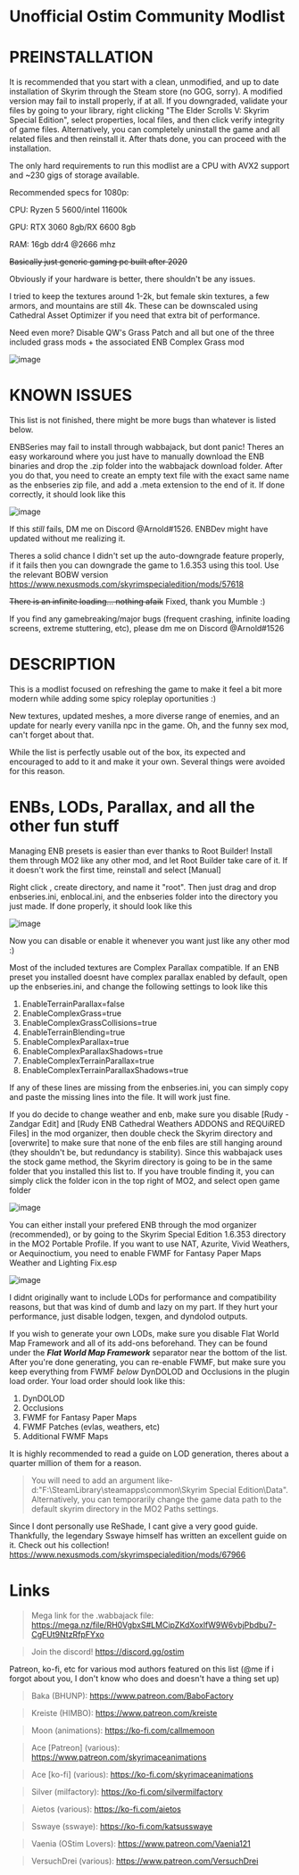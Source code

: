# Unofficial Ostim Community Modlist

# PREINSTALLATION
 
 It is recommended that you start with a clean, unmodified, and up to date installation of Skyrim through the Steam store (no GOG, sorry). A modified version may fail to install properly, if at all.
 If you downgraded, validate your files by going to your library, right clicking "The Elder Scrolls V: Skyrim Special Edition", select properties, local files, and then click verify integrity of game files. Alternatively, you can completely uninstall the game and all related files and then reinstall it. After thats done, you can proceed with the installation.
 
 The only hard requirements to run this modlist are a CPU with AVX2 support and ~230 gigs of storage available.
 
 Recommended specs for 1080p:
 
  CPU: Ryzen 5 5600/intel 11600k
  
  GPU: RTX 3060 8gb/RX 6600 8gb
  
  RAM: 16gb ddr4 @2666 mhz
 
 ~~Basically just generic gaming pc built after 2020~~
 
 Obviously if your hardware is better, there shouldn't be any issues.
 
 I tried to keep the textures around 1-2k, but female skin textures, a few armors, and mountains are still 4k. These can be downscaled using Cathedral Asset Optimizer if you need that extra bit of performance. 
 
 Need even more? Disable QW's Grass Patch and all but one of the three included grass mods + the associated ENB Complex Grass mod 
 
 ![image](https://user-images.githubusercontent.com/122011472/224244569-f1a67d98-4e4e-4b3b-9866-47c9e1a47936.png)


# KNOWN ISSUES
 
 This list is not finished, there might be more bugs than whatever is listed below.
 
 ENBSeries may fail to install through wabbajack, but dont panic! Theres an easy workaround where you just have to manually download the ENB binaries and drop the .zip folder into the wabbajack download folder. After you do that, you need to create an empty text file with the exact same name as the enbseries zip file, and add a .meta extension to the end of it.
If done correctly, it should look like this

![image](https://user-images.githubusercontent.com/122011472/222934459-a70e81e6-259a-43a0-abf6-582e0e1a9a96.png)

If this *still* fails, DM me on Discord @Arnold#1526. ENBDev might have updated without me realizing it.

Theres a solid chance I didn't set up the auto-downgrade feature properly, if it fails then you can downgrade the game to 1.6.353 using this tool. Use the relevant BOBW version
https://www.nexusmods.com/skyrimspecialedition/mods/57618
 
 ~~There is an infinite loading... nothing afaik~~ Fixed, thank you Mumble :)
 
 If you find any gamebreaking/major bugs (frequent crashing, infinite loading screens, extreme stuttering, etc), please dm me on Discord @Arnold#1526
 
# DESCRIPTION

This is a modlist focused on refreshing the game to make it feel a bit more modern while adding some spicy roleplay oportunities :)

New textures, updated meshes, a more diverse range of enemies, and an update for nearly every vanilla npc in the game. Oh, and the funny sex mod, can't forget about that.

While the list is perfectly usable out of the box, its expected and encouraged to add to it and make it your own. Several things were avoided for this reason.

# ENBs, LODs, Parallax, and all the other fun stuff

 Managing ENB presets is easier than ever thanks to Root Builder! Install them through MO2 like any other mod, and let Root Builder take care of it. If it doesn't work the first time, reinstall and select [Manual]
 
 Right click <data>, create directory, and name it "root". Then just drag and drop enbseries.ini, enblocal.ini, and the enbseries folder into the directory you just made. If done properly, it should look like this
 
 ![image](https://user-images.githubusercontent.com/122011472/224231824-0c7f8f4b-c85d-42b3-bd82-0dbfc001d258.png)
 
 Now you can disable or enable it whenever you want just like any other mod :)

Most of the included textures are Complex Parallax compatible. If an ENB preset you installed doesnt have complex parallax enabled by default, open up the enbseries.ini, and change the following settings to look like this

 1. EnableTerrainParallax=false
 2. EnableComplexGrass=true
 3. EnableComplexGrassCollisions=true
 4. EnableTerrainBlending=true
 5. EnableComplexParallax=true
 6. EnableComplexParallaxShadows=true
 7. EnableComplexTerrainParallax=true
 8. EnableComplexTerrainParallaxShadows=true

 
 If any of these lines are missing from the enbseries.ini, you can simply copy and paste the missing lines into the file. It will work just fine.

If you do decide to change weather and enb, make sure you disable [Rudy - Zandgar Edit] and [Rudy ENB Cathedral Weathers ADDONS and REQUiRED Files] in the mod organizer, then double check the Skyrim directory and [overwrite] to make sure that none of the enb files are still hanging around (they shouldn't be, but redundancy is stability). Since this wabbajack uses the stock game method, the Skyrim directory is going to be in the same folder that you installed this list to. If you have trouble finding it, you can simply click the folder icon in the top right of MO2, and select open game folder

![image](https://user-images.githubusercontent.com/122011472/218272132-feec8b12-a456-43a8-be7b-7a4d495b3b1f.png)

You can either install your prefered ENB through the mod organizer (recommended), or by going to the Skyrim Special Edition 1.6.353 directory in the MO2 Portable Profile. If you want to use NAT, Azurite, Vivid Weathers, or Aequinoctium, you need to enable FWMF for Fantasy Paper Maps Weather and Lighting Fix.esp 

![image](https://user-images.githubusercontent.com/122011472/224233588-68c316a5-8cc2-4849-aa24-9caad041069c.png)
 
 I didnt originally want to include LODs for performance and compatibility reasons, but that was kind of dumb and lazy on my part. If they hurt your performance, just disable lodgen, texgen, and dyndolod outputs.
 
 If you wish to generate your own LODs, make sure you disable Flat World Map Framework and all of its add-ons beforehand. They can be found under the ***Flat World Map Framework*** separator near the bottom of the list. After you're done generating, you can re-enable FWMF, but make sure you keep everything from FWMF *below* DynDOLOD and Occlusions in the plugin load order. Your load order should look like this:

1. DynDOLOD
2. Occlusions
3. FWMF for Fantasy Paper Maps
4. FWMF Patches (evlas, weathers, etc)
4. Additional FWMF Maps

It is highly recommended to read a guide on LOD generation, theres about a quarter million of them for a reason.

>You will need to add an argument like-d:"F:\SteamLibrary\steamapps\common\Skyrim Special Edition\Data". Alternatively, you can temporarily change the game data path to the default skyrim directory in the MO2 Paths settings.

Since I dont personally use ReShade, I cant give a very good guide. Thankfully, the legendary Sswaye himself has written an excellent guide on it. Check out his collection! https://www.nexusmods.com/skyrimspecialedition/mods/67966

# Links

>Mega link for the .wabbajack file: https://mega.nz/file/RH0VgbxS#LMCipZKdXoxlfW9W6vbjPbdbu7-CgFUt9NtzRfpFYxo

>Join the discord! https://discord.gg/ostim

Patreon, ko-fi, etc for various mod authors featured on this list (@me if i forgot about you, I don't know who does and doesn't have a thing set up)
 
>Baka (BHUNP): https://www.patreon.com/BaboFactory
 
>Kreiste (HIMBO): https://www.patreon.com/kreiste

>Moon (animations): https://ko-fi.com/callmemoon
 
>Ace [Patreon] (various): https://www.patreon.com/skyrimaceanimations

>Ace [ko-fi] (various): https://ko-fi.com/skyrimaceanimations

>Silver (milfactory): https://ko-fi.com/silvermilfactory

>Aietos (various): https://ko-fi.com/aietos

>Sswaye (sswaye): https://ko-fi.com/katsusswaye

>Vaenia (OStim Lovers): https://www.patreon.com/Vaenia121
 
>VersuchDrei (various): https://www.patreon.com/VersuchDrei
